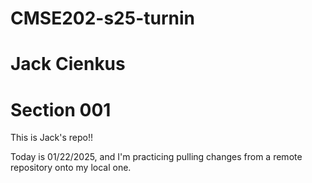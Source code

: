 # CMSE202-s25-turnin
# Jack Cienkus
# Section 001

This is Jack's repo!!

Today is 01/22/2025, and I'm practicing pulling changes from a remote repository onto my local one.
